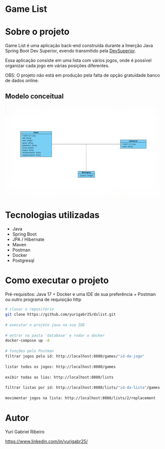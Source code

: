 # Game List

# Sobre o projeto
Game List é uma aplicação back-end construída durante a Imerção Java Spring Boot Dev Superior, evendo transmitido pela [DevSuperior](https://devsuperior.com "Site da DevSuperior").

Essa aplicação consiste em uma lista com vários jogos, onde é possível organizar cada jogo em várias posições diferentes.

OBS: O projeto não está em produção pela falta de opção gratuidade banco de dados online.

## Modelo conceitual

![Modelo conceitual](https://github.com/yurigabr25/dslist/blob/38f8717fddedefb8e707efdd3347a7a3bd9b1728/img/classDiagram.png)

# Tecnologias utilizadas
- Java
- Spring Boot
- JPA / Hibernate
- Maven
- Postman
- Docker
- Postgresql

# Como executar o projeto

Pré-requisitos: Java 17 + Docker e uma IDE de sua preferência + Postman ou outro programa de requisição http
```bash
# clonar o repositório
git clone https://github.com/yurigabr25/dslist.git

# executar o projeto java na sua IDE

# entrar na pasta 'database' e rodar o docker
docker-compose up -d

# funções pelo Postman
filtrar jogos pelo id: http://localhost:8080/games/"id-do-jogo"

listar todos os jogos: http://localhost:8080/games

exibir todas as lias: http://localhost:8080/lists

filtrar listas por id: http://localhost:8080/lists/"id-da-lista"/games

movimentar jogos na lista: http://localhost:8080/lists/2/replacement
```

# Autor

Yuri Gabriel Ribeiro

https://www.linkedin.com/in/yurigabr25/
